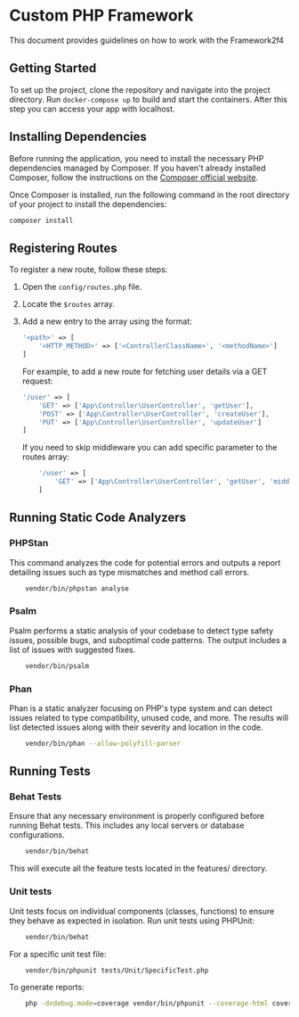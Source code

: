 # Custom PHP Framework

This document provides guidelines on how to work with the Framework2f4

## Getting Started

To set up the project, clone the repository and navigate into the project directory. 
Run `docker-compose up` to build and start the containers.
After this step you can access your app with localhost. 

## Installing Dependencies

Before running the application, you need to install the necessary PHP dependencies managed by Composer.
If you haven't already installed Composer, follow the instructions on the [Composer official website](https://getcomposer.org/download/).

Once Composer is installed, run the following command in the root directory of your project to install the dependencies:

```bash
composer install
```

## Registering Routes

To register a new route, follow these steps:

1. Open the `config/routes.php` file.
2. Locate the `$routes` array.
3. Add a new entry to the array using the format:

   ```php
   '<path>' => [
       '<HTTP_METHOD>' => ['<ControllerClassName>', '<methodName>']
   ]
   ```
   
    For example, to add a new route for fetching user details via a GET request:

    ```php
    '/user' => [
        'GET' => ['App\Controller\UserController', 'getUser'],
        'POST' => ['App\Controller\UserController', 'createUser'],
        'PUT' => ['App\Controller\UserController', 'updateUser']
    ]
   ```
   If you need to skip middleware you can add specific parameter to the routes array:
   ```php
       '/user' => [
           'GET' => ['App\Controller\UserController', 'getUser', 'middleware' => false],
       ]
   ```
## Running Static Code Analyzers

### PHPStan
This command analyzes the code for potential errors and outputs a report detailing issues such
as type mismatches and method call errors.

```bash 
    vendor/bin/phpstan analyse
```

### Psalm
Psalm performs a static analysis of your codebase to detect type safety issues, possible bugs,
and suboptimal code patterns. The output includes a list of issues with suggested fixes.

```bash 
    vendor/bin/psalm
```

### Phan
Phan is a static analyzer focusing on PHP's type system and can detect issues related to type compatibility,
unused code, and more. The results will list detected issues along with their severity and location in the code.

```bash 
    vendor/bin/phan --allow-polyfill-parser
```

## Running Tests

### Behat Tests
Ensure that any necessary environment is properly configured before running Behat tests. This includes any local 
servers or database configurations.

```bash 
    vendor/bin/behat
```
This will execute all the feature tests located in the features/ directory.

### Unit tests
Unit tests focus on individual components (classes, functions) to ensure they behave as expected in isolation.
Run unit tests using PHPUnit:

```bash 
    vendor/bin/behat
```

For a specific unit test file:

```bash 
    vendor/bin/phpunit tests/Unit/SpecificTest.php
```

To generate reports:

```bash 
    php -dxdebug.mode=coverage vendor/bin/phpunit --coverage-html coverage/html
```